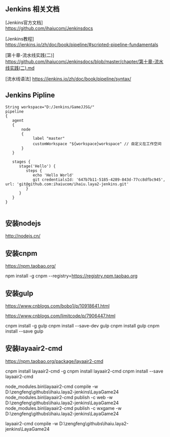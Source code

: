 ## Jenkins 相关文档

[Jenkins官方文档]  
https://github.com/ihaiucom/Jenkinsdocs

[Jenkins教程]  
https://jenkins.io/zh/doc/book/pipeline/#scripted-pipeline-fundamentals

[第十章-流水线实践(二)] 
https://github.com/ihaiucom/Jenkinsdocs/blob/master/chapter/第十章-流水线实践(二).md

[流水线语法] 
https://jenkins.io/zh/doc/book/pipeline/syntax/


## Jenkins Pipline 

```
String workspace="D:/Jenkins/GameJJSG/"
pipeline 
{
   agent 
   {
       node 
       {
            label "master"
            customWorkspace "${workspace}workspace" // 自定义在工作空间 
       }
   }

   stages {
      stage('Hello') {
         steps {
            echo 'Hello World'
            git credentialsId: '647b7b11-5185-4289-843d-77cc8dfbc945', url: 'git@github.com:ihaiucom/ihaiu.laya2-jenkins.git'
         }
      }
   }
}


```


## 安装nodejs
http://nodejs.cn/

## 安装cnpm
https://npm.taobao.org/

npm install -g cnpm --registry=https://registry.npm.taobao.org


## 安装gulp
https://www.cnblogs.com/bobo1/p/10918641.html

https://www.cnblogs.com/limitcode/p/7906447.html

cnpm install -g gulp
cnpm install --save-dev gulp
cnpm install gulp
cnpm install --save gulp

## 安装layaair2-cmd
https://npm.taobao.org/package/layaair2-cmd

cnpm install layaair2-cmd -g
cnpm install layaair2-cmd
cnpm install --save layaair2-cmd


node_modules\.bin\layaair2-cmd compile -w D:\zengfeng\githubs\ihaiu.laya2-jenkins\LayaGame24
node_modules\.bin\layaair2-cmd publish -c web -w D:\zengfeng\githubs\ihaiu.laya2-jenkins\LayaGame24
node_modules\.bin\layaair2-cmd publish -c wxgame -w D:\zengfeng\githubs\ihaiu.laya2-jenkins\LayaGame24


layaair2-cmd compile -w D:\zengfeng\githubs\ihaiu.laya2-jenkins\LayaGame24
